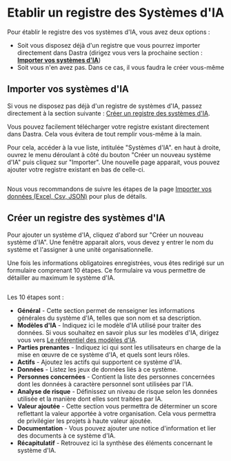 # Etablir un registre des Systèmes d'IA

Pour établir le registre des vos systèmes d'IA, vous avez deux options :

* Soit vous disposez déjà d'un registre que vous pourrez importer directement dans Dastra (dirigez vous vers la prochaine section : [**Importer vos systèmes d'IA**](etablir-un-registre-des-systemes-dia.md#importez-vos-systemes-dia))
* Soit vous n'en avez pas. Dans ce cas, il vous faudra le créer vous-même

## Importer vos systèmes d'IA

Si vous ne disposez pas déjà d'un registre de systèmes d'IA, passez directement à la section suivante : [Créer un registre des systèmes d'IA](etablir-un-registre-des-systemes-dia.md#creer-un-registre-des-systemes-dia).

Vous pouvez facilement télécharger votre registre existant directement dans Dastra. Cela vous évitera de tout remplir vous-même à la main.

Pour cela, accéder à la vue liste, intitulée "Systèmes d'IA". en haut à droite, ouvrez le menu déroulant à côté du bouton "Créer un nouveau système d'IA" puis cliquez sur "Importer". Une nouvelle page apparait, vous pouvez ajouter votre registre existant en bas de celle-ci.

<figure><img src="../../.gitbook/assets/Capture d&#x27;écran 2024-05-21 174417.png" alt=""><figcaption></figcaption></figure>

Nous vous recommandons de suivre les étapes de la page [Importer vos données (Excel, Csv, JSON)](../generalites/importer-vos-donnees-excel-csv.md) pour plus de détails.

## Créer un registre des systèmes d'IA

Pour ajouter un système d'IA, cliquez d'abord sur "Créer un nouveau système d'IA". Une fenêtre apparait alors, vous devez y entrer le nom du système et l'assigner à une unité organisationnelle.

Une fois les informations obligatoires enregistrées, vous êtes redirigé sur un formulaire comprenant 10 étapes. Ce formulaire va vous permettre de détailler au maximum le système d'IA.

<figure><img src="../../.gitbook/assets/Capture d&#x27;écran 2024-05-21 174615.png" alt=""><figcaption></figcaption></figure>

Les 10 étapes sont :&#x20;

* **Général** - Cette section permet de renseigner les informations générales du système d'IA, telles que son nom et sa description.
* **Modèles d'IA** - Indiquez ici le modèle d'IA utilisé pour traiter des données. Si vous souhaitez en savoir plus sur les modèles d'IA, dirigez vous vers [Le référentiel des modèles d'IA](le-referentiel-des-modeles-dia.md).
* **Parties prenantes** - Indiquez ici qui sont les utilisateurs en charge de la mise en œuvre de ce système d'IA, et quels sont leurs rôles.
* **Actifs** - Ajoutez les actifs qui supportent ce système d'IA.
* **Données** - Listez les jeux de données liés à ce système.
* **Personnes concernées** - Contient la liste des personnes concernées dont les données à caractère personnel sont utilisées par l'IA.
* **Analyse de risque** - Définissez un niveau de risque selon les données utilisée et la manière dont elles sont traitées par IA.
* **Valeur ajoutée** - Cette section vous permettra de déterminer un score reflettant la valeur apportée à votre organisation. Cela vous permettra de privilégier les projets à haute valeur ajoutée.
* **Documentation** - Vous pouvez ajouter une notice d'information et lier des documents à ce système d'IA.
* **Récapitulatif** - Retrouvez ici la synthèse des éléments concernant le système d'IA.

